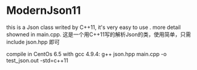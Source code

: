 # ModernJson11
this is a Json class writed by C++11, it's very easy to use . more detail showned in main.cpp.
这是一个用C++11写的解析Json的类，使用简单，只需include json.hpp 即可

compile in CentOs 6.5 with gcc 4.9.4:
g++ json.hpp main.cpp -o test_json.out -std=c++11

